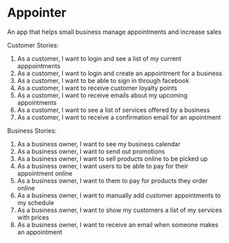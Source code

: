 Appointer
=========

An app that helps small business manage appointments and increase sales


Customer Stories:

1. As a customer, I want to login and see a list of my current apppointments
2. As a customer, I want to login and create an appointment for a business
3. As a customer, I want to be able to sign in through facebook
4. As a customer, I want to receive customer loyalty points
5. As a customer, I want to receive emails about my upcoming appointments
6. As a customer, I want to see a list of services offered by a business
7. As a customer, I want to receive a confirmation email for an apointment

Business Stories:

1. As a business owner, I want to see my business calendar
2. As a business owner, I want to send out promotions
3. As a business owner, I want to sell products online to be picked up
4. As a business owner, I want users to be able to pay for their appointment online
5. As a business owner, I want to them to pay for products they order online
6. As a business owner, I want to manually add customer appointments to my schedule
7. As a business owner, I want to show my customers a list of my services with prices
8. As a business owner, I want to receive an email when someone makes an appointment

